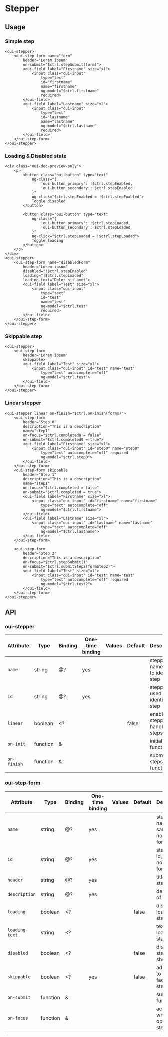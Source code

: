 # Stepper

<component-status cx-design="complete" ux="rc"></component-status>

## Usage

### Simple step

```html:preview
<oui-stepper>
    <oui-step-form name="form"
        header="Lorem ipsum"
        on-submit="$ctrl.stepSubmit(form)">
        <oui-field label="Firstname" size="xl">
            <input class="oui-input"
                type="text"
                id="firstname"
                name="firstname"
                ng-model="$ctrl.firstname"
                required>
        </oui-field>
        <oui-field label="Lastname" size="xl">
            <input class="oui-input"
                type="text"
                id="lastname"
                name="lastname"
                ng-model="$ctrl.lastname"
                required>
        </oui-field>
    </oui-step-form>
</oui-stepper>
```

### Loading & Disabled state

```html:preview
<div class="oui-doc-preview-only">
    <p>
        <button class="oui-button" type="text"
            ng-class="{
                'oui-button_primary': !$ctrl.stepEnabled,
                'oui-button_secondary': $ctrl.stepEnabled
            }"
            ng-click="$ctrl.stepEnabled = !$ctrl.stepEnabled">
            Toggle disabled
        </button>

        <button class="oui-button" type="text"
            ng-class="{
                'oui-button_primary': !$ctrl.stepLoaded,
                'oui-button_secondary': $ctrl.stepLoaded
            }"
            ng-click="$ctrl.stepLoaded = !$ctrl.stepLoaded">
            Toggle loading
        </button>
    </p>
</div>
<oui-stepper>
    <oui-step-form name="disabledForm"
        header="Lorem ipsum"
        disabled="!$ctrl.stepEnabled"
        loading="!$ctrl.stepLoaded"
        loading-text="Dolor sit amet">
        <oui-field label="Test" size="xl">
            <input class="oui-input"
                type="text"
                id="test"
                name="test"
                ng-model="$ctrl.test"
                required>
        </oui-field>
    </oui-step-form>
</oui-stepper>
```

### Skippable step

```html:preview
<oui-stepper>
    <oui-step-form
        header="Lorem ipsum"
        skippable>
        <oui-field label="Test" size="xl">
            <input class="oui-input" id="test" name="test"
                type="text" autocomplete="off"
                ng-model="$ctrl.test">
        </oui-field>
    </oui-step-form>
</oui-stepper>
```

### Linear stepper

```html:preview
<oui-stepper linear on-finish="$ctrl.onFinish(forms)">
    <oui-step-form
        header="Step 0"
        description="This is a description"
        name="step1"
        on-focus="$ctrl.completed0 = false"
        on-submit="$ctrl.completed0 = true">
        <oui-field label="Firstname" size="xl">
            <input class="oui-input" id="step0" name="step0"
                type="text" autocomplete="off" required
                ng-model="$ctrl.step0">
        </oui-field>
    </oui-step-form>
    <oui-step-form skippable
        header="Step 1"
        description="This is a description"
        name="step1"
        on-focus="$ctrl.completed = false"
        on-submit="$ctrl.completed = true">
        <oui-field label="Firstname" size="xl">
            <input class="oui-input" id="firstname" name="firstname"
                type="text" autocomplete="off"
                ng-model="$ctrl.firstname">
        </oui-field>
        <oui-field label="Lastname" size="xl">
            <input class="oui-input" id="lastname" name="lastname"
                type="text" autocomplete="off"
                ng-model="$ctrl.lastname">
        </oui-field>
    </oui-step-form>

    <oui-step-form
        header="Step 2"
        description="This is a description"
        on-focus="$ctrl.stepSubmit()"
        on-submit="$ctrl.submitStep2(formStep2)">
        <oui-field label="Test" size="xl">
            <input class="oui-input" id="test" name="test"
                type="text" autocomplete="off" required
                ng-model="$ctrl.test2">
        </oui-field>
    </oui-step-form>
</oui-stepper>
```

## API

### oui-stepper

| Attribute       | Type            | Binding | One-time binding | Values                 | Default             | Description                                   |
| ----            | ----            | ----    | ----             | ----                   | ----                | ----                                          |
| `name`          | string          | @?      | yes              |                        |                     | stepper name used to identify step            |
| `id`            | string          | @?      | yes              |                        |                     | stepper id used to identify step              |
| `linear`        | boolean         | <?      |                  |                        | false               | enable stepper to handle steps                |
| `on-init`       | function        | &       |                  |                        |                     | initialization function                       |
| `on-finish`     | function        | &       |                  |                        |                     | submit all steps function                     |

### oui-step-form

| Attribute         | Type            | Binding | One-time binding | Values                 | Default             | Description                                 |
| ----              | ----            | ----    | ----             | ----                   | ----                | ----                                        |
| `name`            | string          | @?      | yes              |                        |                     | step form name, same as normal form         |
| `id`              | string          | @?      | yes              |                        |                     | step form id, same as normal form           |
| `header`          | string          | @?      | yes              |                        |                     | title of the step                           |
| `description`     | string          | @?      | yes              |                        |                     | description of the step                     |
| `loading`         | boolean         | <?      |                  |                        | false               | display the loading state                   |
| `loading-text`    | string          | <?      |                  |                        |                     | text for the loading state                  |
| `disabled`        | boolean         | <?      |                  |                        | false               | disable the step and shrink it              |
| `skippable`       | boolean         | <?      | yes              |                        | false               | add button to skip facultative step         |
| `on-submit`       | function        | &       |                  |                        |                     | submit step function                        |
| `on-focus`        | function        | &       |                  |                        |                     | action to do when opening step              |
